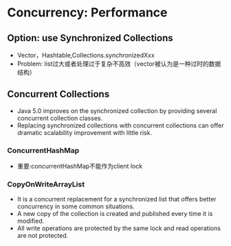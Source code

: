 # Concurrency: Performance
## Option: use Synchronized Collections
- Vector，Hashtable,Collections.synchronizedXxx
- Problem: list过大或者处理过于复杂不高效（vector被认为是一种过时的数据结构）
## Concurrent Collections
- Java 5.0 improves on the synchronized collection by providing several concurrent collection classes.
- Replacing synchronized collections with concurrent collections can offer dramatic scalability improvement with little risk.
### ConcurrentHashMap
- 重要:concurrentHashMap不能作为client lock
### CopyOnWriteArrayList
- It is a concurrent replacement for a synchronized list that offers better concurrency in some common situations.
- A new copy of the collection is created and published every time it is modified. 
- All write operations are protected by the same lock and read operations are not protected.

